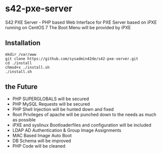 # s42-pxe-server
S42 PXE Server - PHP based Web Interface for PXE Server based on iPXE running on CentOS 7
The Boot Menu will be provided by iPXE
## Installation
```shell
mkdir /var/www
git clone https://github.com/sysadmin42de/s42-pxe-server.git 
cd ./install
chmod+x ./install.sh
./install.sh
```
## the Future
* PHP SUPERGLOBALS will be secured
* PHP MySQL Requests will be secured
* PHP Shell Injection will be hunted down and fixed
* Root Privileges of apache will be punched down to the needs as much as possible
* iPXE and syslinux Bootloaderfiles and configuration will be included
* LDAP AD Authentication & Group Image Assignments
* MAC Based Image Auto Boot
* DB Schema will be improved
* PHP Code will be cleaned